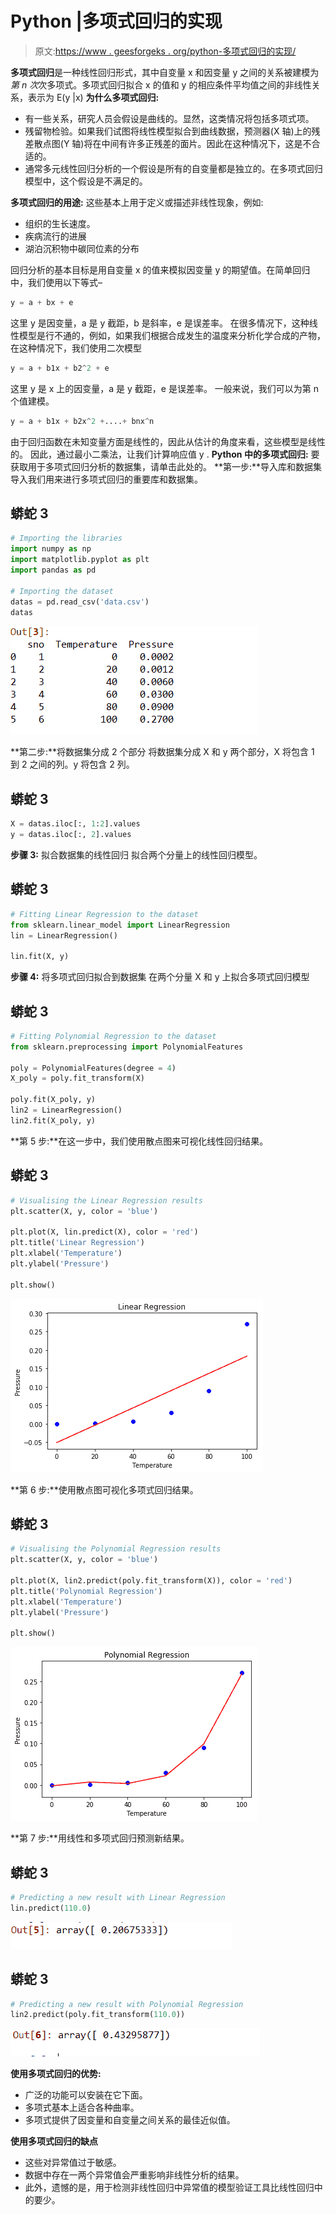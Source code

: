 # Python |多项式回归的实现

> 原文:[https://www . geesforgeks . org/python-多项式回归的实现/](https://www.geeksforgeeks.org/python-implementation-of-polynomial-regression/)

**多项式回归**是一种线性回归形式，其中自变量 x 和因变量 y 之间的关系被建模为*第 n 次*次多项式。多项式回归拟合 x 的值和 y 的相应条件平均值之间的非线性关系，表示为 E(y |x)
**为什么多项式回归:**

*   有一些关系，研究人员会假设是曲线的。显然，这类情况将包括多项式项。
*   残留物检验。如果我们试图将线性模型拟合到曲线数据，预测器(X 轴)上的残差散点图(Y 轴)将在中间有许多正残差的面片。因此在这种情况下，这是不合适的。
*   通常多元线性回归分析的一个假设是所有的自变量都是独立的。在多项式回归模型中，这个假设是不满足的。

**多项式回归的用途:**
这些基本上用于定义或描述非线性现象，例如:

*   组织的生长速度。
*   疾病流行的进展
*   湖泊沉积物中碳同位素的分布

回归分析的基本目标是用自变量 x 的值来模拟因变量 y 的期望值。在简单回归中，我们使用以下等式–

```py
y = a + bx + e
```

这里 y 是因变量，a 是 y 截距，b 是斜率，e 是误差率。
在很多情况下，这种线性模型是行不通的，例如，如果我们根据合成发生的温度来分析化学合成的产物，在这种情况下，我们使用二次模型

```py
y = a + b1x + b2^2 + e
```

这里 y 是 x 上的因变量，a 是 y 截距，e 是误差率。
一般来说，我们可以为第 n 个值建模。

```py
y = a + b1x + b2x^2 +....+ bnx^n
```

由于回归函数在未知变量方面是线性的，因此从估计的角度来看，这些模型是线性的。
因此，通过最小二乘法，让我们计算响应值 y .
**Python 中的多项式回归:**
要获取用于多项式回归分析的数据集，请单击此处的。
**第一步:**导入库和数据集
导入我们用来进行多项式回归的重要库和数据集。

## 蟒蛇 3

```py
# Importing the libraries
import numpy as np
import matplotlib.pyplot as plt
import pandas as pd

# Importing the dataset
datas = pd.read_csv('data.csv')
datas
```

![](img/27420649af5a8ba8ee3f40f7b584cac2.png)

**第二步:**将数据集分成 2 个部分
将数据集分成 X 和 y 两个部分，X 将包含 1 到 2 之间的列。y 将包含 2 列。

## 蟒蛇 3

```py
X = datas.iloc[:, 1:2].values
y = datas.iloc[:, 2].values
```

**步骤 3:** 拟合数据集的线性回归
拟合两个分量上的线性回归模型。

## 蟒蛇 3

```py
# Fitting Linear Regression to the dataset
from sklearn.linear_model import LinearRegression
lin = LinearRegression()

lin.fit(X, y)
```

**步骤 4:** 将多项式回归拟合到数据集
在两个分量 X 和 y 上拟合多项式回归模型

## 蟒蛇 3

```py
# Fitting Polynomial Regression to the dataset
from sklearn.preprocessing import PolynomialFeatures

poly = PolynomialFeatures(degree = 4)
X_poly = poly.fit_transform(X)

poly.fit(X_poly, y)
lin2 = LinearRegression()
lin2.fit(X_poly, y)
```

**第 5 步:**在这一步中，我们使用散点图来可视化线性回归结果。

## 蟒蛇 3

```py
# Visualising the Linear Regression results
plt.scatter(X, y, color = 'blue')

plt.plot(X, lin.predict(X), color = 'red')
plt.title('Linear Regression')
plt.xlabel('Temperature')
plt.ylabel('Pressure')

plt.show()
```

![](img/e1240875892f68ffa0c4e8885e64ae1f.png)

**第 6 步:**使用散点图可视化多项式回归结果。

## 蟒蛇 3

```py
# Visualising the Polynomial Regression results
plt.scatter(X, y, color = 'blue')

plt.plot(X, lin2.predict(poly.fit_transform(X)), color = 'red')
plt.title('Polynomial Regression')
plt.xlabel('Temperature')
plt.ylabel('Pressure')

plt.show()
```

![](img/cf1403b124504c2dffbad65bf5284157.png)

**第 7 步:**用线性和多项式回归预测新结果。

## 蟒蛇 3

```py
# Predicting a new result with Linear Regression
lin.predict(110.0)
```

![](img/79de17371a5c9efe01fe5f89923d3dc8.png)

## 蟒蛇 3

```py
# Predicting a new result with Polynomial Regression
lin2.predict(poly.fit_transform(110.0))
```

![](img/c3f2b6cd1fa106d0872a1d5494eee737.png)

**使用多项式回归的优势:**

*   广泛的功能可以安装在它下面。
*   多项式基本上适合各种曲率。
*   多项式提供了因变量和自变量之间关系的最佳近似值。

**使用多项式回归的缺点**

*   这些对异常值过于敏感。
*   数据中存在一两个异常值会严重影响非线性分析的结果。
*   此外，遗憾的是，用于检测非线性回归中异常值的模型验证工具比线性回归中的要少。